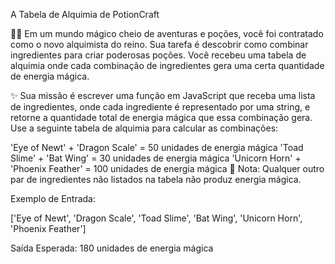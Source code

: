 A Tabela de Alquimia de PotionCraft


🧙‍♂️ Em um mundo mágico cheio de aventuras e poções, você foi contratado como o novo alquimista do reino. Sua tarefa é descobrir como combinar ingredientes para criar poderosas poções. Você recebeu uma tabela de alquimia onde cada combinação de ingredientes gera uma certa quantidade de energia mágica.

✨ Sua missão é escrever uma função em JavaScript que receba uma lista de ingredientes, onde cada ingrediente é representado por uma string, e retorne a quantidade total de energia mágica que essa combinação gera. Use a seguinte tabela de alquimia para calcular as combinações:

'Eye of Newt' + 'Dragon Scale' = 50 unidades de energia mágica
'Toad Slime' + 'Bat Wing' = 30 unidades de energia mágica
'Unicorn Horn' + 'Phoenix Feather' = 100 unidades de energia mágica
🧪 Nota: Qualquer outro par de ingredientes não listados na tabela não produz energia mágica.

Exemplo de Entrada:

['Eye of Newt', 'Dragon Scale', 'Toad Slime', 'Bat Wing', 'Unicorn Horn', 'Phoenix Feather']

Saída Esperada: 180 unidades de energia mágica

